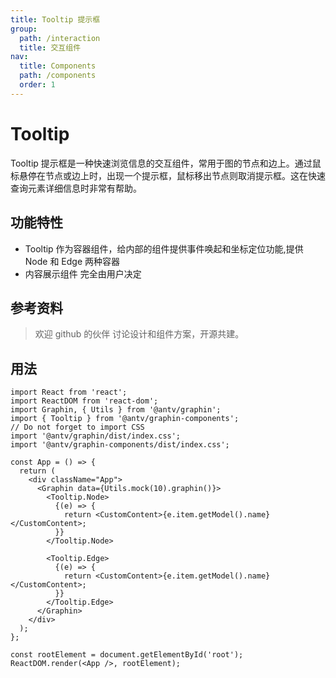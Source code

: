 ```yaml
---
title: Tooltip 提示框
group:
  path: /interaction
  title: 交互组件
nav:
  title: Components
  path: /components
  order: 1
---
```


# Tooltip

Tooltip 提示框是一种快速浏览信息的交互组件，常用于图的节点和边上。通过鼠标悬停在节点或边上时，出现一个提示框，鼠标移出节点则取消提示框。这在快速查询元素详细信息时非常有帮助。

## 功能特性

- Tooltip 作为容器组件，给内部的组件提供事件唤起和坐标定位功能,提供 Node 和 Edge 两种容器
- 内容展示组件 完全由用户决定

## 参考资料

> 欢迎 github 的伙伴 讨论设计和组件方案，开源共建。

## 用法

```tsx | pure
import React from 'react';
import ReactDOM from 'react-dom';
import Graphin, { Utils } from '@antv/graphin';
import { Tooltip } from '@antv/graphin-components';
// Do not forget to import CSS
import '@antv/graphin/dist/index.css';
import '@antv/graphin-components/dist/index.css';

const App = () => {
  return (
    <div className="App">
      <Graphin data={Utils.mock(10).graphin()}>
        <Tooltip.Node>
          {(e) => {
            return <CustomContent>{e.item.getModel().name}</CustomContent>;
          }}
        </Tooltip.Node>

        <Tooltip.Edge>
          {(e) => {
            return <CustomContent>{e.item.getModel().name}</CustomContent>;
          }}
        </Tooltip.Edge>
      </Graphin>
    </div>
  );
};

const rootElement = document.getElementById('root');
ReactDOM.render(<App />, rootElement);
```
